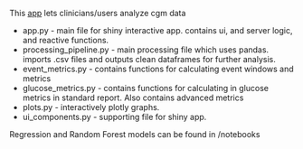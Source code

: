 This [app](https://0198a743-8aac-6e01-b377-b7c90b9f1907.share.connect.posit.cloud/) lets clinicians/users analyze cgm data

* app.py - main file for shiny interactive app. contains ui, and server logic, and reactive functions.
* processing_pipeline.py - main processing file which uses pandas. imports .csv files and outputs clean dataframes for further analysis.
* event_metrics.py - contains functions for calculating event windows and metrics
* glucose_metrics.py - contains functions for calculating in glucose metrics in standard report. Also contains advanced metrics
* plots.py - interactively plotly graphs.
* ui_components.py - supporting file for shiny app.

Regression and Random Forest models can be found in /notebooks